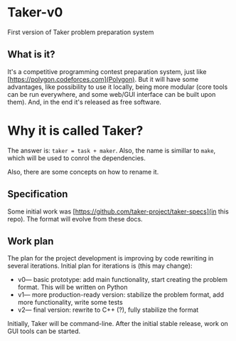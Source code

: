 # Taker-v0
First version of Taker problem preparation system

## What is it?

It's a competitive programming contest preparation system, just like [https://polygon.codeforces.com](Polygon). But it will have some advantages, like possibility to use it locally, being more modular (core tools can be run everywhere, and some web/GUI interface can be built upon them). And, in the end it's released as free software.

# Why it is called Taker?

The answer is: `taker = task + maker`. Also, the name is simillar to `make`, which will be used to conrol the dependencies.

Also, there are some concepts on how to rename it.

## Specification

Some initial work was [https://github.com/taker-project/taker-specs](in this repo). The format will evolve from these docs.

## Work plan

The plan for the project development is improving by code rewriting in several iterations. Initial plan for iterations is (this may change):
- v0&mdash; basic prototype: add main functionality, start creating the problem format. This will be written on Python
- v1&mdash; more production-ready version: stabilize the problem format, add more functionality, write some tests
- v2&mdash; final version: rewrite to C++ (?), fully stabilize the format

Initially, Taker will be command-line. After the initial stable release, work on GUI tools can be started.
